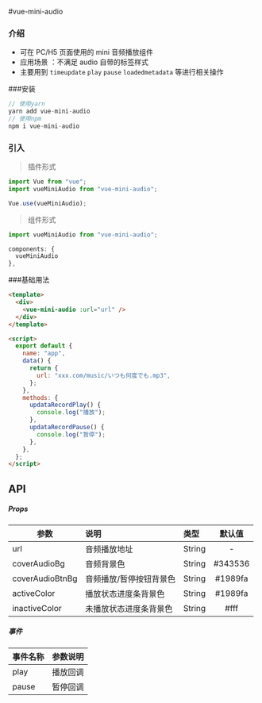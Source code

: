 #vue-mini-audio

### 介绍

- 可在 PC/H5 页面使用的 mini 音频播放组件
- 应用场景 ：不满足 audio 自带的标签样式
- 主要用到 `timeupdate` `play` `pause` `loadedmetadata` 等进行相关操作

###安装

```javascript
// 使用yarn
yarn add vue-mini-audio
// 使用npm
npm i vue-mini-audio
```

### 引入

> 插件形式

```javascript
import Vue from "vue";
import vueMiniAudio from "vue-mini-audio";

Vue.use(vueMiniAudio);
```

> 组件形式

```javascript
import vueMiniAudio from "vue-mini-audio";

components: {
  vueMiniAudio
},
```

###基础用法

```html
<template>
  <div>
    <vue-mini-audio :url="url" />
  </div>
</template>

<script>
  export default {
    name: "app",
    data() {
      return {
        url: "xxx.com/music/いつも何度でも.mp3",
      };
    },
    methods: {
      updataRecordPlay() {
        console.log("播放");
      },
      updataRecordPause() {
        console.log("暂停");
      },
    },
  };
</script>
```

## API

##### Props

| 参数            | 说明                    | 类型   | 默认值  |
| --------------- | :---------------------- | :----- | :-----: |
| url             | 音频播放地址            | String |    -    |
| coverAudioBg    | 音频背景色              | String | #343536 |
| coverAudioBtnBg | 音频播放/暂停按钮背景色 | String | #1989fa |
| activeColor     | 播放状态进度条背景色    | String | #1989fa |
| inactiveColor   | 未播放状态进度条背景色  | String |  #fff   |

##### 事件

| 事件名称 | 参数说明 |
| -------- | :------- |
| play     | 播放回调 |
| pause    | 暂停回调 |
